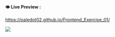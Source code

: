 
#### :eye: Live Preview :
https://paledot02.github.io/Frontend_Exercise_01/

![][img_1]

[img_1]: ./images/screenshot_1.png

